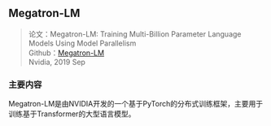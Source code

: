 ## Megatron-LM
> 论文：Megatron-LM: Training Multi-Billion Parameter Language Models Using
Model Parallelism  
> Github：[Megatron-LM](https://github.com/NVIDIA/Megatron-LM)  
> Nvidia, 2019 Sep

### 主要内容
Megatron-LM是由NVIDIA开发的一个基于PyTorch的分布式训练框架，主要用于训练基于Transformer的大型语言模型。

#### 
